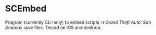 # SCEmbed
Program (currently CLI-only) to embed scripts in *Grand Theft Auto: San Andreas* save files. Tested on iOS and desktop.